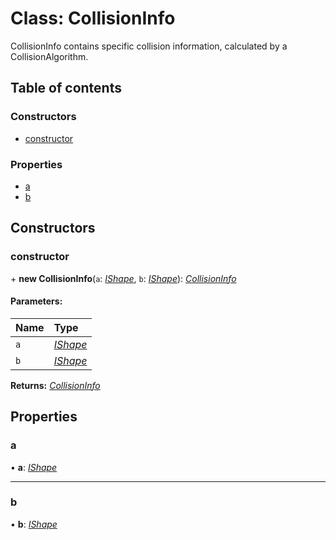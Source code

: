 # Class: CollisionInfo

CollisionInfo contains specific collision information, calculated by a
CollisionAlgorithm.

## Table of contents

### Constructors

- [constructor](collisioninfo.md#constructor)

### Properties

- [a](collisioninfo.md#a)
- [b](collisioninfo.md#b)

## Constructors

### constructor

\+ **new CollisionInfo**(`a`: [*IShape*](../interfaces/ishape.md), `b`: [*IShape*](../interfaces/ishape.md)): [*CollisionInfo*](collisioninfo.md)

#### Parameters:

Name | Type |
:------ | :------ |
`a` | [*IShape*](../interfaces/ishape.md) |
`b` | [*IShape*](../interfaces/ishape.md) |

**Returns:** [*CollisionInfo*](collisioninfo.md)

## Properties

### a

• **a**: [*IShape*](../interfaces/ishape.md)

___

### b

• **b**: [*IShape*](../interfaces/ishape.md)
